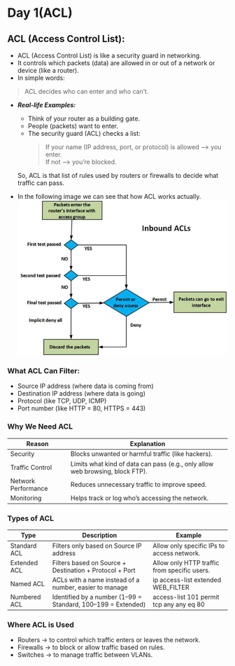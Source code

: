 # Day 1(ACL) 
## ACL (Access Control List):
* ACL (Access Control List) is like a security guard in networking.
* It controls which packets (data) are allowed in or out of a network or device (like a router).
* In simple words:
> ACL decides who can enter and who can’t.
* ***Real-life Examples:***
     - Think of your router as a building gate.
     - People (packets) want to enter.
     -  The security guard (ACL) checks a list:
         > If your name (IP address, port, or protocol) is allowed --> you enter.   
         > If not --> you’re blocked.   
         
  So, ACL is that list of rules used by routers or firewalls to decide what traffic can pass.

* In the following image we can see that how ACL works actually.
 ![ACL](https://github.com/shivam1741/networkig-internship/blob/Assets/ACL.jpg)


### What ACL Can Filter:
* Source IP address (where data is coming from)
* Destination IP address (where data is going)
* Protocol (like TCP, UDP, ICMP)
* Port number (like HTTP = 80, HTTPS = 443)

### Why We Need ACL
|Reason|Explanation|
|------|-----------|
|Security|Blocks unwanted or harmful traffic (like hackers).|
|Traffic Control|Limits what kind of data can pass (e.g., only allow web browsing, block FTP).|
|Network Performance|Reduces unnecessary traffic to improve speed.|
|Monitoring|Helps track or log who’s accessing the network.|

### Types of ACL
|Type |Description|	Example|
|-----|------------|--------|
|Standard ACL|	Filters only based on Source IP address|Allow only specific IPs to access network.|
|Extended ACL |Filters based on Source + Destination + Protocol + Port| Allow only HTTP traffic from specific users.|
|Named ACL|ACLs with a name instead of a number, easier to manage|ip access-list extended WEB_FILTER|
|Numbered ACL|Identified by a number (1–99 = Standard, 100–199 = Extended)|access-list 101 permit tcp any any eq 80|


### Where ACL is Used
* Routers → to control which traffic enters or leaves the network.
* Firewalls → to block or allow traffic based on rules.
* Switches → to manage traffic between VLANs.


